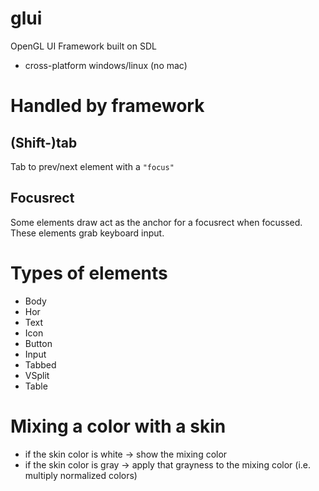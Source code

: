 # glui
OpenGL UI Framework built on SDL

* cross-platform windows/linux (no mac)

# Handled by framework

## (Shift-)tab
Tab to prev/next element with a `"focus"`

## Focusrect
Some elements draw act as the anchor for a focusrect when focussed. These elements grab keyboard input.

# Types of elements

* Body
* Hor
* Text
* Icon
* Button
* Input
* Tabbed
* VSplit
* Table

# Mixing a color with a skin

* if the skin color is white -> show the mixing color
* if the skin color is gray -> apply that grayness to the mixing color (i.e. multiply normalized colors)
